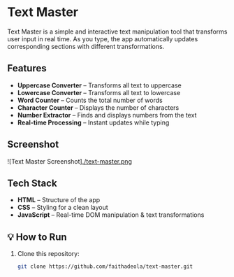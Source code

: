 #  Text Master

Text Master is a simple and interactive text manipulation tool that transforms user input in real time. As you type, the app automatically updates corresponding sections with different transformations.

##  Features

-  **Uppercase Converter** – Transforms all text to uppercase  
-  **Lowercase Converter** – Transforms all text to lowercase  
-  **Word Counter** – Counts the total number of words  
- **Character Counter** – Displays the number of characters  
-  **Number Extractor** – Finds and displays numbers from the text  
- **Real-time Processing** – Instant updates while typing  

##  Screenshot

![Text Master Screenshot][./text-master.png](https://github.com/faithadeola/textmaster/blob/main/textmaster1.png)

## Tech Stack

- **HTML** – Structure of the app  
- **CSS** – Styling for a clean layout  
- **JavaScript** – Real-time DOM manipulation & text transformations  
## 💡 How to Run

1. Clone this repository:  
   ```bash
   git clone https://github.com/faithadeola/text-master.git
